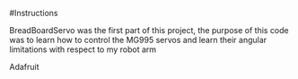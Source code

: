 #Instructions
<p>BreadBoardServo was the first part of this project, the purpose of this code was to learn how to control the 
MG995 servos and learn their angular limitations with respect to my robot arm
<p>Adafruit
